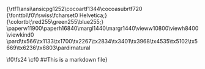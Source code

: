 {\rtf1\ansi\ansicpg1252\cocoartf1344\cocoasubrtf720
{\fonttbl\f0\fswiss\fcharset0 Helvetica;}
{\colortbl;\red255\green255\blue255;}
\paperw11900\paperh16840\margl1440\margr1440\vieww10800\viewh8400\viewkind0
\pard\tx566\tx1133\tx1700\tx2267\tx2834\tx3401\tx3968\tx4535\tx5102\tx5669\tx6236\tx6803\pardirnatural

\f0\fs24 \cf0 ##This is a markdown file}